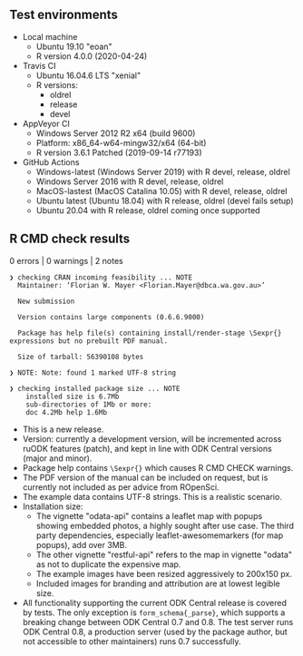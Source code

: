 ## Test environments
* Local machine
  * Ubuntu 19.10 "eoan"
  * R version 4.0.0 (2020-04-24)
* Travis CI
  * Ubuntu 16.04.6 LTS "xenial"
  * R versions:
    * oldrel
    * release
    * devel
* AppVeyor CI
  * Windows Server 2012 R2 x64 (build 9600)
  * Platform: x86_64-w64-mingw32/x64 (64-bit)
  * R version 3.6.1 Patched (2019-09-14 r77193)
* GitHub Actions
  * Windows-latest (Windows Server 2019) with R devel, release, oldrel
  * Windows Server 2016 with R devel, release, oldrel
  * MacOS-lastest (MacOS Catalina 10.05)  with R devel, release, oldrel
  * Ubuntu latest (Ubuntu 18.04)  with R release, oldrel (devel fails setup)
  * Ubuntu 20.04  with R release, oldrel coming once supported

## R CMD check results

0 errors | 0 warnings | 2 notes

```
❯ checking CRAN incoming feasibility ... NOTE
  Maintainer: ‘Florian W. Mayer <Florian.Mayer@dbca.wa.gov.au>’
  
  New submission
  
  Version contains large components (0.6.6.9000)
  
  Package has help file(s) containing install/render-stage \Sexpr{} expressions but no prebuilt PDF manual.
  
  Size of tarball: 56390108 bytes
  
❯ NOTE: Note: found 1 marked UTF-8 string

❯ checking installed package size ... NOTE
    installed size is 6.7Mb 
    sub-directories of 1Mb or more: 
    doc 4.2Mb help 1.6Mb
```      
      
* This is a new release.
* Version: currently a development version, will be incremented across ruODK
  features (patch), and kept in line with ODK Central versions (major and minor).
* Package help contains `\Sexpr{}` which causes R CMD CHECK warnings. 
* The PDF version of the manual can be included on request, but is currently 
  not included as per advice from ROpenSci.
* The example data contains UTF-8 strings. This is a realistic scenario.
* Installation size:
  * The vignette "odata-api" contains a leaflet map with popups showing embedded
    photos, a highly sought after use case.
    The third party dependencies, especially leaflet-awesomemarkers (for map 
    popups), add over 3MB. 
  * The other vignette "restful-api" refers to the map in vignette "odata" as 
    not to duplicate the expensive map.
  * The example images have been resized aggressively to 200x150 px.
  * Included images for branding and attribution are at lowest legible size.
* All functionality supporting the current ODK Central release is covered by 
  tests. The only exception is `form_schema{_parse}`, which supports a breaking 
  change between ODK Central 0.7 and 0.8. The test server runs ODK Central 0.8,
  a production server (used by the package author, but not accessible to other 
  maintainers) runs 0.7 successfully.